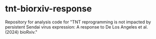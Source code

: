 # tnt-biorxiv-response
Repository for analysis code for "TNT reprogramming is not impacted by persistent Sendai virus expression: A response to De Los Angeles et al. (2024) bioRxiv."
